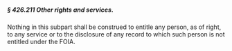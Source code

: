 ##### § 426.211 Other rights and services. #####

Nothing in this subpart shall be construed to entitle any person, as of right, to any service or to the disclosure of any record to which such person is not entitled under the FOIA.